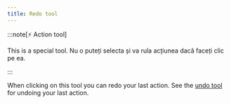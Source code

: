 ```yaml
---
title: Redo tool
---
```


:::note[⚡ Action tool]

This is a special tool.
Nu o puteți selecta și va rula acțiunea dacă faceți clic pe ea.

:::

When clicking on this tool you can redo your last action.
See the [undo tool](../undo) for undoing your last action.
